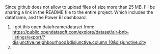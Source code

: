 Since github does not allow to upload files of size more than 25 MB, I'll be sharing a link in the README file to the entire project.
Which includes the dataframe, and the Power BI dashboard.
1. I got this open datafreame/dataset from: https://public.opendatasoft.com/explore/dataset/air-bnb-listings/export/?disjunctive.neighbourhood&disjunctive.column_10&disjunctive.city
2. 
